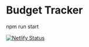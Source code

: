 # Budget Tracker

npm run start

[![Netlify Status](https://api.netlify.com/api/v1/badges/5bec16cd-560a-4046-9c9b-1eb23e2561c3/deploy-status)](https://app.netlify.com/sites/keen-aryabhata-431170/deploys)
